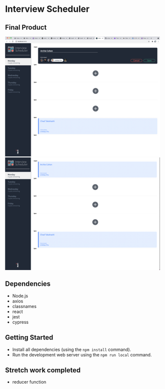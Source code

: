 # Interview Scheduler




## Final Product

!["main page of interview Scheduler"](https://github.com/MattLuo90/scheduler/blob/master/docs/book%20form.jpg?raw=true)
!["book form of interview Scheduler"](https://github.com/MattLuo90/scheduler/blob/master/docs/main-page.jpg?raw=true)

## Dependencies

- Node.js
- axios
- classnames
- react
- jest
- cypress

## Getting Started

- Install all dependencies (using the `npm install` command).
- Run the development web server using the `npm run local` command.

## Stretch work completed
- reducer function


